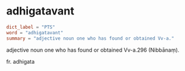 # adhigatavant

``` toml
dict_label = "PTS"
word = "adhigatavant"
summary = "adjective noun one who has found or obtained Vv-a."
```

adjective noun one who has found or obtained Vv\-a.296 (Nibbānaṃ).

fr. adhigata


